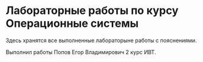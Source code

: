 # Лабораторные работы по курсу Операционные системы 

Здесь хранятся все выполненные лабораторыне работы с пояснениями.

Выполнил работы Попов Егор Владимирович 2 курс ИВТ.